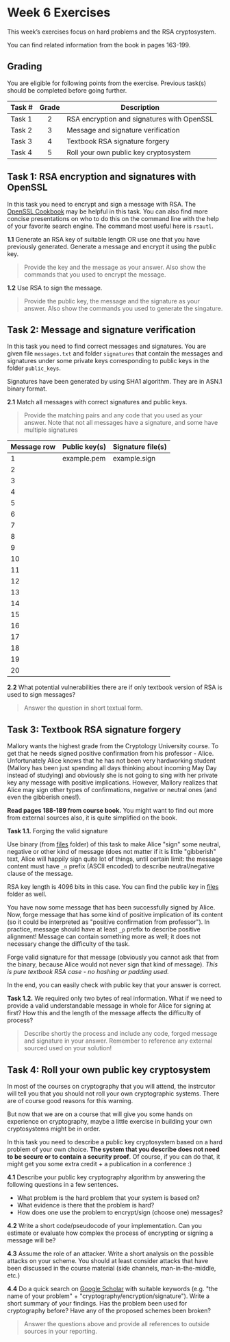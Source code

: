 
# Week 6 Exercises

This week’s exercises focus on hard problems and the RSA cryptosystem.

You can find related information from the book in pages 163-199. 

## Grading

You are eligible for following points from the exercise. Previous task(s) should be completed before going further.

Task #|Grade|Description|
-----|:---:|-----------|
Task 1 | 2 | RSA encryption and signatures with OpenSSL 
Task 2 | 3 | Message and signature verification
Task 3 | 4 | Textbook RSA signature forgery
Task 4 | 5 | Roll your own public key cryptosystem

## Task 1: RSA encryption and signatures with OpenSSL ##

In this task you need to encrypt and sign a message with RSA. The [OpenSSL Cookbook](https://www.feistyduck.com/library/openssl-cookbook/online/ch-openssl.html) may be helpful in this task. You can also find more concise presentations  on who to do this on the command line with the help of your favorite search engine. The command most useful here is `rsautl`.

**1.1** Generate an RSA key of suitable length OR use one that you have previously generated. Generate a message and encrypt it using the public key.
> Provide the key and the message as your answer. Also show the commands that you used to encrypt the message.

**1.2** Use RSA to sign the message. 
> Provide the public key, the message and the signature as your answer. Also show the commands you used to generate the singature.

## Task 2: Message and signature verification ##
In this task you need to find correct messages and signatures. You are given file `messages.txt` and folder `signatures` that contain the messages and signatures under some private keys corresponding to public keys in the folder `public_keys`.

Signatures have been generated by using SHA1 algorithm. They are in ASN.1 binary format.

**2.1** Match all messages with correct signatures and public keys.

>Provide the matching pairs and any code that you used as your answer. Note that not all messages have a signature, and some have multiple signatures

|Message row|Public key(s)|Signature file(s)|
--- | --- | --- 
|1   |example.pem|example.sign|
|2   |           |            |
|3   |           |            |
|4   |           |            |
|5   |           |            |
|6   |           |            |
|7   |           |            |
|8   |           |            |
|9   |           |            |
|10  |           |            |
|11  |           |            |
|12  |           |            |
|13  |           |            |
|14  |           |            |
|15  |           |            |
|16  |           |            |
|17  |           |            |
|18  |           |            |
|19  |           |            |
|20  |           |            |

**2.2** What potential vulnerabilities there are if only textbook version of RSA is used to sign messages?

>Answer the question in short textual form.

## Task 3: Textbook RSA signature forgery

Mallory wants the highest grade from the Cryptology University course. To get that he needs signed positive confirmation from his professor - Alice. Unfortunately Alice knows that he has not been very hardworking student (Mallory has been just spending all days thinking about incoming May Day instead of studying) and obviously she is not going to sing with her private key any message with positive implications. However, Mallory realizes that Alice may sign other types of confirmations, negative or neutral ones (and even the gibberish ones!).

**Read pages 188-189 from course book.** You might want to find out more from external sources also, it is quite simplified on the book.

**Task 1.1.** Forging the valid signature

Use  binary (from [files](files) folder) of this task to make Alice "sign" some neutral, negative or other kind of message (does not matter if it is little "gibberish" text, Alice will happily sign quite lot of things, until certain limit: the message content must have `_n` prefix (ASCII encoded) to describe neutral/negative clause of the message.

RSA key length is 4096 bits in this case. You can find the public key in [files](files) folder as well.

You have now some message that has been successfully signed by Alice. Now, forge message that has some kind of positive implication of its content (so it could be interpreted as "positive confirmation from professor"). In practice, message should have at least `_p` prefix to describe positive alignment! Message can contain something more as well; it does not necessary change the difficulty of the task.

 Forge valid signature for that message (obviously you cannot ask that from the binary, because Alice would not never sign that kind of message). *This is pure textbook RSA case - no hashing or padding used.*

In the end, you can easily check with public key that your answer is correct.

**Task 1.2.** We required only two bytes of real information. What if we need to provide a valid understandable message in whole for Alice for signing at first? How this and the length of the message affects the difficulty of process?

> Describe shortly the process and include any code, forged message and signature in your answer. Remember to reference any external sourced used on your solution!

## Task 4: Roll your own public key cryptosystem ##
In most of the courses on cryptography that you will attend, the instrcutor will tell you that you should not roll your own cryptographic systems. There are of course good reasons for this warning.

But now that we are on a course that will give you some hands on experience on cryptography, maybe a little exercise in building your own cryptosystems might be in order.

In this task you need to describe a public key cryptosystem based on a hard problem of your own choice. **The system that you describe does not need to be secure or to contain a security proof**. Of course, if you can do that, it might get you some extra credit + a publication in a conference :)

**4.1** Describe your public key cryptography algorithm by answering the following questions in a few sentences.
 * What problem is the hard problem that your system is based on?
 * What evidence is there that the problem is hard?
 * How does one use the problem to encrypt/sign (choose one) messages?

**4.2** Write a short code/pseudocode of your implementation. Can you estimate or evaluate how complex the process of encrypting or signing a message will be?

**4.3** Assume the role of an attacker. Write a short analysis on the possible attacks on your scheme. You should at least consider attacks that have been discussed in the course material (side channels, man-in-the-middle, etc.)

**4.4** Do a quick search on [Google Scholar](https://scholar.google.com/) with suitable keywords (e.g. "the name of your problem" + "cryptography/encryption/signature"). Write a short summary of your findings. Has the problem been used for cryptography before? Have any of the proposed schemes been broken?
 >Answer the questions above and provide all references to outside sources in your reporting.

